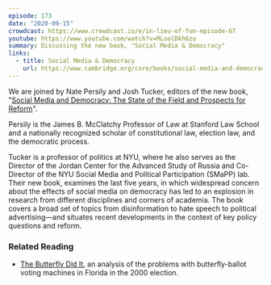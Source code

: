 ```yaml
---
episode: 173
date: "2020-09-15"
crowdcast: https://www.crowdcast.io/e/in-lieu-of-fun-episode-67
youtube: https://www.youtube.com/watch?v=MLoolDkh6zo
summary: Discussing the new book, "Social Media & Democracy"
links:
  - title: Social Media & Democracy
    url: https://www.cambridge.org/core/books/social-media-and-democracy/E79E2BBF03C18C3A56A5CC393698F117
---
```


We are joined by Nate Persily and Josh Tucker, editors of the new book, "[Social
Media and Democracy: The State of the Field and Prospects for Reform][book]".

Persily is the James B. McClatchy Professor of Law at Stanford Law School and a
nationally recognized scholar of constitutional law, election law, and the
democratic process.

Tucker is a professor of politics at NYU, where he also serves as the Director
of the Jordan Center for the Advanced Study of Russia and Co-Director of the
NYU Social Media and Political Participation (SMaPP) lab. Their new book,
examines the last five years, in which widespread concern about the effects of
social media on democracy has led to an explosion in research from different
disciplines and corners of academia. The book covers a broad set of topics from
disinformation to hate speech to political advertising—and situates recent
developments in the context of key policy questions and reform.

[book]: https://www.cambridge.org/core/books/social-media-and-democracy/E79E2BBF03C18C3A56A5CC393698F117

### Related Reading

- [The Butterfly Did It](http://sekhon.berkeley.edu/papers/butterfly.pdf), an
  analysis of the problems with butterfly-ballot voting machines in Florida in
  the 2000 election.
